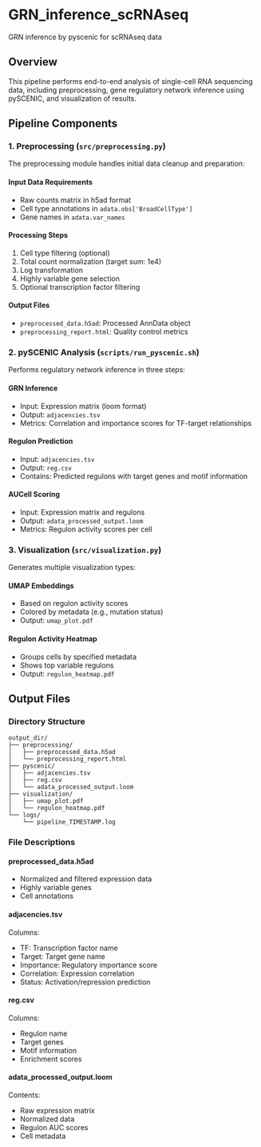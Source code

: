 # GRN_inference_scRNAseq
GRN inference by pyscenic for scRNAseq data 

## Overview

This pipeline performs end-to-end analysis of single-cell RNA sequencing data, including preprocessing, gene regulatory network inference using pySCENIC, and visualization of results.

## Pipeline Components

### 1. Preprocessing (`src/preprocessing.py`)

The preprocessing module handles initial data cleanup and preparation:

#### Input Data Requirements
- Raw counts matrix in h5ad format
- Cell type annotations in `adata.obs['BroadCellType']`
- Gene names in `adata.var_names`

#### Processing Steps
1. Cell type filtering (optional)
2. Total count normalization (target sum: 1e4)
3. Log transformation
4. Highly variable gene selection
5. Optional transcription factor filtering

#### Output Files
- `preprocessed_data.h5ad`: Processed AnnData object
- `preprocessing_report.html`: Quality control metrics

### 2. pySCENIC Analysis (`scripts/run_pyscenic.sh`)

Performs regulatory network inference in three steps:

#### GRN Inference
- Input: Expression matrix (loom format)
- Output: `adjacencies.tsv`
- Metrics: Correlation and importance scores for TF-target relationships

#### Regulon Prediction
- Input: `adjacencies.tsv`
- Output: `reg.csv`
- Contains: Predicted regulons with target genes and motif information

#### AUCell Scoring
- Input: Expression matrix and regulons
- Output: `adata_processed_output.loom`
- Metrics: Regulon activity scores per cell

### 3. Visualization (`src/visualization.py`)

Generates multiple visualization types:

#### UMAP Embeddings
- Based on regulon activity scores
- Colored by metadata (e.g., mutation status)
- Output: `umap_plot.pdf`

#### Regulon Activity Heatmap
- Groups cells by specified metadata
- Shows top variable regulons
- Output: `regulon_heatmap.pdf`

## Output Files

### Directory Structure
```
output_dir/
├── preprocessing/
│   ├── preprocessed_data.h5ad
│   └── preprocessing_report.html
├── pyscenic/
│   ├── adjacencies.tsv
│   ├── reg.csv
│   └── adata_processed_output.loom
├── visualization/
│   ├── umap_plot.pdf
│   └── regulon_heatmap.pdf
└── logs/
    └── pipeline_TIMESTAMP.log
```

### File Descriptions

#### preprocessed_data.h5ad
- Normalized and filtered expression data
- Highly variable genes
- Cell annotations

#### adjacencies.tsv
Columns:
- TF: Transcription factor name
- Target: Target gene name
- Importance: Regulatory importance score
- Correlation: Expression correlation
- Status: Activation/repression prediction

#### reg.csv
Columns:
- Regulon name
- Target genes
- Motif information
- Enrichment scores

#### adata_processed_output.loom
Contents:
- Raw expression matrix
- Normalized data
- Regulon AUC scores
- Cell metadata


